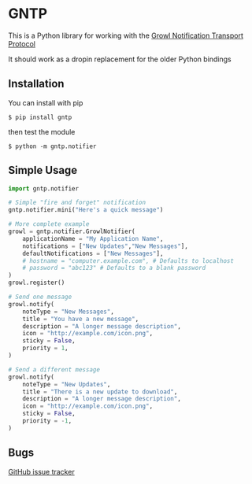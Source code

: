 # GNTP

This is a Python library for working with the [Growl Notification Transport Protocol](http://www.growlforwindows.com/gfw/help/gntp.aspx)

It should work as a dropin replacement for the older Python bindings


## Installation
You can install with pip

	$ pip install gntp

then test the module

	$ python -m gntp.notifier

## Simple Usage

```python
import gntp.notifier

# Simple "fire and forget" notification
gntp.notifier.mini("Here's a quick message")

# More complete example
growl = gntp.notifier.GrowlNotifier(
	applicationName = "My Application Name",
	notifications = ["New Updates","New Messages"],
	defaultNotifications = ["New Messages"],
	# hostname = "computer.example.com", # Defaults to localhost
	# password = "abc123" # Defaults to a blank password
)
growl.register()

# Send one message
growl.notify(
	noteType = "New Messages",
	title = "You have a new message",
	description = "A longer message description",
	icon = "http://example.com/icon.png",
	sticky = False,
	priority = 1,
)

# Send a different message
growl.notify(
	noteType = "New Updates",
	title = "There is a new update to download",
	description = "A longer message description",
	icon = "http://example.com/icon.png",
	sticky = False,
	priority = -1,
)

```

## Bugs

[GitHub issue tracker](https://github.com/kfdm/gntp/issues)
